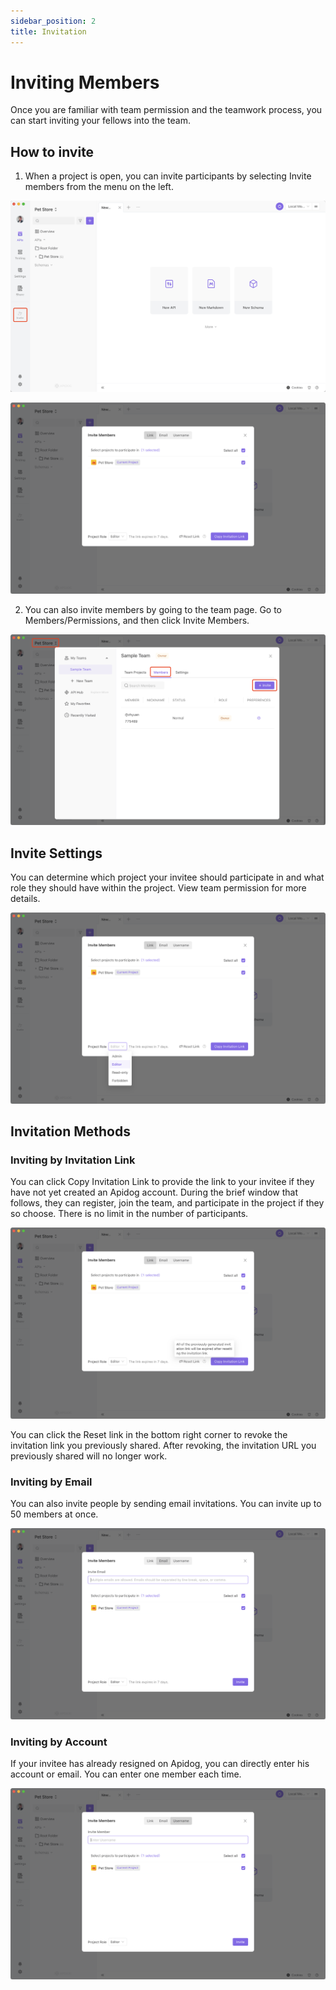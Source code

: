 ```yaml
---
sidebar_position: 2
title: Invitation
---
```


# Inviting Members

Once you are familiar with team permission and the teamwork process, you can start inviting your fellows into the team.

## How to invite

1. When a project is open, you can invite participants by selecting Invite members from the menu on the left.

![adada](./images/WX20220826-174201@2x.png)

![adada](./images/WX20220826-174234@2x.png)

2. You can also invite members by going to the team page. Go to Members/Permissions, and then click Invite Members.

![adada](./images/WX20220826-174322@2x.png)

## Invite Settings

You can determine which project your invitee should participate in and what role they should have within the project. View team permission for more details.

![adada](./images/WX20220826-174400@2x.png)

## Invitation Methods

### Inviting by Invitation Link

You can click Copy Invitation Link to provide the link to your invitee if they have not yet created an Apidog account. During the brief window that follows, they can register, join the team, and participate in the project if they so choose. There is no limit in the number of participants.

![adada](./images/WX20220826-174420@2x.png)

You can click the Reset link in the bottom right corner to revoke the invitation link you previously shared. After revoking, the invitation URL you previously shared will no longer work.

### Inviting by Email

You can also invite people by sending email invitations. You can invite up to 50 members at once.

![adada](./images/WX20220826-174440@2x.png)

### Inviting by Account

If your invitee has already resigned on Apidog, you can directly enter his account or email. You can enter one member each time.

![adada](./images/WX20220826-174456@2x.png)